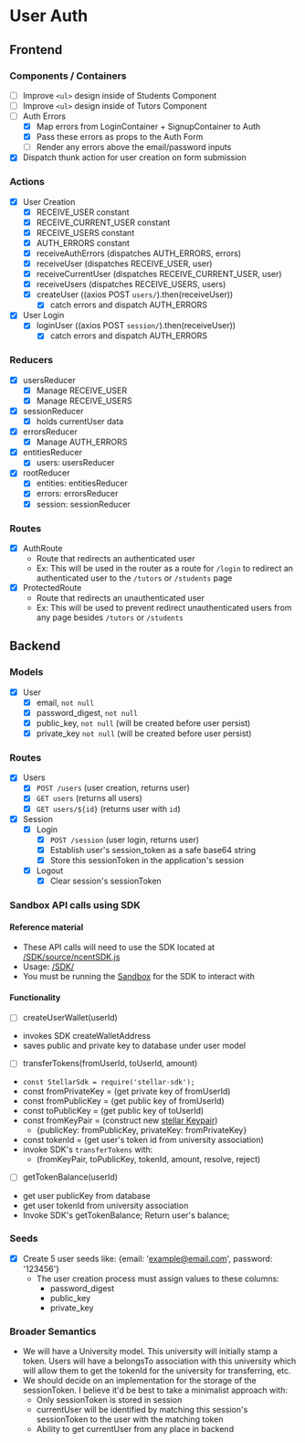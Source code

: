 # User Auth

## Frontend

### Components / Containers
- [ ] Improve `<ul>` design inside of Students Component
- [ ] Improve `<ul>` design inside of Tutors Component
- [ ] Auth Errors
  - [x] Map errors from LoginContainer + SignupContainer to Auth
  - [x] Pass these errors as props to the Auth Form
  - [ ] Render any errors above the email/password inputs
- [x] Dispatch thunk action for user creation on form submission

### Actions
- [x] User Creation
  - [x] RECEIVE_USER constant
  - [x] RECEIVE_CURRENT_USER constant
  - [x] RECEIVE_USERS constant
  - [x] AUTH_ERRORS constant
  - [x] receiveAuthErrors (dispatches AUTH_ERRORS, errors)
  - [x] receiveUser (dispatches RECEIVE_USER, user)
  - [x] receiveCurrentUser (dispatches RECEIVE_CURRENT_USER, user)
  - [x] receiveUsers (dispatches RECEIVE_USERS, users)
  - [x] createUser ((axios POST `users/`).then(receiveUser))
    - [x] catch errors and dispatch AUTH_ERRORS
- [x] User Login
  - [x] loginUser ((axios POST `session/`).then(receiveUser))
    - [x] catch errors and dispatch AUTH_ERRORS

### Reducers
  - [x] usersReducer
    - [x] Manage RECEIVE_USER
    - [x] Manage RECEIVE_USERS
  - [x] sessionReducer
    - [x] holds currentUser data
  - [x] errorsReducer
    - [x] Manage AUTH_ERRORS
  - [x] entitiesReducer
    - [x] users: usersReducer
  - [x] rootReducer
    - [x] entities: entitiesReducer
    - [x] errors: errorsReducer
    - [x] session: sessionReducer

### Routes
  - [x] AuthRoute
    - Route that redirects an authenticated user
    - Ex: This will be used in the router as a route for `/login` to redirect an authenticated user to the `/tutors` or `/students` page
  - [x] ProtectedRoute
    - Route that redirects an unauthenticated user
    - Ex: This will be used to prevent redirect unauthenticated users from any page besides `/tutors` or `/students`

## Backend

### Models
  - [x] User
    - [x] email, `not null`
    - [x] password_digest, `not null`
    - [x] public_key, `not null` (will be created before user persist)
    - [x] private_key `not null` (will be created before user persist)
### Routes
  - [x] Users
    - [x] `POST /users` (user creation, returns user)
    - [x] `GET users` (returns all users)
    - [x] `GET users/${id}` (returns user with `id`)
  - [x] Session
    - [x] Login
      - [x] `POST /session` (user login, returns user)
      - [x] Establish user's session_token as a safe base64 string
      - [x] Store this sessionToken in the application's session
    - [x] Logout
      - [x] Clear session's sessionToken

### Sandbox API calls using SDK

#### Reference material
 - These API calls will need to use the SDK located at [/SDK/source/ncentSDK.js](../../../../SDK/source/ncentSDK.js)
 - Usage: [/SDK/](../../../../SDK/)
 - You must be running the [Sandbox](../../../../Sandbox/Sandbox%20API/) for the SDK to interact with

#### Functionality
 - [ ] createUserWallet(userId)
  - invokes SDK createWalletAddress
  - saves public and private key to database under user model
 - [ ] transferTokens(fromUserId, toUserId, amount)
  - `const StellarSdk = require('stellar-sdk');`
  - const fromPrivateKey = (get private key of fromUserId)
  - const fromPublicKey = (get public key of fromUserId)
  - const toPublicKey = (get public key of toUserId)
  - const fromKeyPair = (construct new [stellar Keypair](https://stellar.github.io/js-stellar-sdk/Keypair.html))
    - {publicKey: fromPublicKey, privateKey: fromPrivateKey}
  - const tokenId = (get user's token id from university association)
  - invoke SDK's `transferTokens` with:
    - (fromKeyPair, toPublicKey, tokenId, amount, resolve, reject)
 - [ ] getTokenBalance(userId)
  - get user publicKey from database
  - get user tokenId from university association
  - Invoke SDK's getTokenBalance; Return user's balance;

### Seeds
  - [x] Create 5 user seeds like: {email: 'example@email.com', password: '123456'}
    - The user creation process must assign values to these columns:
      - password_digest
      - public_key
      - private_key

### Broader Semantics
  - We will have a University model. This university will initially stamp a token. Users will have a belongsTo association with this university which will allow them to get the tokenId for the university for transferring, etc.
  - We should decide on an implementation for the storage of the sessionToken. I believe it'd be best to take a minimalist approach with:
    - Only sessionToken is stored in session
    - currentUser will be identified by matching this session's sessionToken to the user with the matching token
    - Ability to get currentUser from any place in backend
